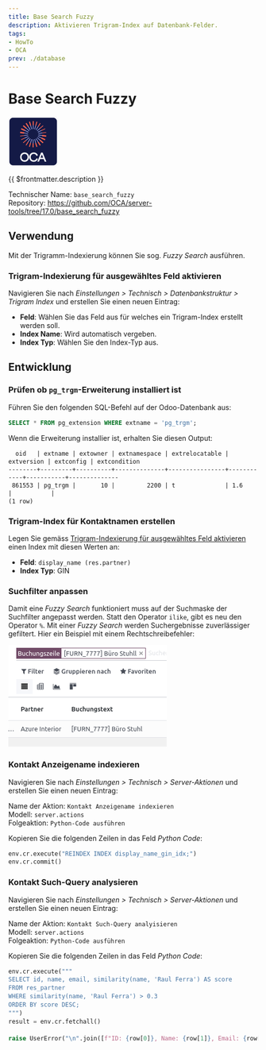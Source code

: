 ```yaml
---
title: Base Search Fuzzy
description: Aktivieren Trigram-Index auf Datenbank-Felder.
tags:
- HowTo
- OCA
prev: ./database
---
```

# Base Search Fuzzy
![icon_oca_app](attachments/icon_oca_app.png)

{{ $frontmatter.description }}

Technischer Name: `base_search_fuzzy`\
Repository: <https://github.com/OCA/server-tools/tree/17.0/base_search_fuzzy>

## Verwendung

Mit der Trigramm-Indexierung können Sie sog. *Fuzzy Search* ausführen. 

### Trigram-Indexierung für ausgewähltes Feld aktivieren

Navigieren Sie nach *Einstellungen > Technisch > Datenbankstruktur > Trigram Index* und erstellen Sie einen neuen Eintrag:

* **Feld**: Wählen Sie das Feld aus für welches ein Trigram-Index erstellt werden soll.
* **Index Name**: Wird automatisch vergeben.
* **Index Typ**: Wählen Sie den Index-Typ aus.

## Entwicklung

### Prüfen ob `pg_trgm`-Erweiterung installiert ist

Führen Sie den folgenden SQL-Befehl auf der Odoo-Datenbank aus:

```sql
SELECT * FROM pg_extension WHERE extname = 'pg_trgm';
```

Wenn die Erweiterung installier ist, erhalten Sie diesen Output:

```
  oid   | extname | extowner | extnamespace | extrelocatable | extversion | extconfig | extcondition
--------+---------+----------+--------------+----------------+------------+-----------+--------------
 861553 | pg_trgm |       10 |         2200 | t              | 1.6        |           |
(1 row)
```

### Trigram-Index für Kontaktnamen erstellen

Legen Sie gemäss [Trigram-Indexierung für ausgewähltes Feld aktivieren](#Trigram-Indexierung%20für%20ausgewähltes%20Feld%20aktivieren) einen Index mit diesen Werten an:

* **Feld**: `display_name (res.partner)`
* **Index Typ**: GIN

### Suchfilter anpassen

Damit eine *Fuzzy Search* funktioniert muss auf der Suchmaske der Suchfilter  angepasst werden. Statt den Operator `ilike`, gibt es neu den Operator `%`. Mit einer *Fuzzy Search* werden Suchergebnisse zuverlässiger gefiltert. Hier ein Beispiel mit einem Rechtschreibefehler:

![](attachments/Base%20Search%20Fuzzy.png)

### Kontakt Anzeigename indexieren

Navigieren Sie nach *Einstellungen > Technisch > Server-Aktionen* und erstellen Sie einen neuen Eintrag:

Name der Aktion: `Kontakt Anzeigename indexieren`\
Modell: `server.actions`\
Folgeaktion: `Python-Code ausführen`

Kopieren Sie die folgenden Zeilen in das Feld *Python Code*:

```python
env.cr.execute("REINDEX INDEX display_name_gin_idx;")
env.cr.commit()
```

### Kontakt Such-Query analysieren

Navigieren Sie nach *Einstellungen > Technisch > Server-Aktionen* und erstellen Sie einen neuen Eintrag:

Name der Aktion: `Kontakt Such-Query analyisieren`\
Modell: `server.actions`\
Folgeaktion: `Python-Code ausführen`

Kopieren Sie die folgenden Zeilen in das Feld *Python Code*:

```python
env.cr.execute("""
SELECT id, name, email, similarity(name, 'Raul Ferra') AS score
FROM res_partner
WHERE similarity(name, 'Raul Ferra') > 0.3
ORDER BY score DESC;
""")
result = env.cr.fetchall()

raise UserError("\n".join([f"ID: {row[0]}, Name: {row[1]}, Email: {row[2]}, Score: {row[3]}" for row in result]))
```
